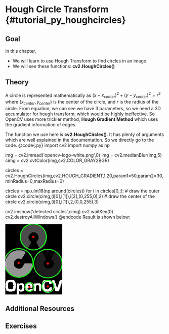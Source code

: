 Hough Circle Transform {#tutorial_py_houghcircles}
======================

Goal
----

In this chapter,
-   We will learn to use Hough Transform to find circles in an image.
-   We will see these functions: **cv2.HoughCircles()**

Theory
------

A circle is represented mathematically as $(x-x_{center})^2 + (y - y_{center})^2 = r^2$ where $(x_{center},y_{center})$ is the center of the circle, and $r$ is the radius of the circle. From equation, we can see we have 3 parameters, so we need a 3D accumulator for hough transform, which would be highly ineffective. So OpenCV uses more trickier method, **Hough Gradient Method** which uses the gradient information of edges.

The function we use here is **cv2.HoughCircles()**. It has plenty of arguments which are well explained in the documentation. So we directly go to the code.
@code{.py}
import cv2
import numpy as np

img = cv2.imread('opencv-logo-white.png',0)
img = cv2.medianBlur(img,5)
cimg = cv2.cvtColor(img,cv2.COLOR_GRAY2BGR)

circles = cv2.HoughCircles(img,cv2.HOUGH_GRADIENT,1,20,param1=50,param2=30,minRadius=0,maxRadius=0)


circles = np.uint16(np.around(circles))
for i in circles[0,:]:
    # draw the outer circle
    cv2.circle(cimg,(i[0],i[1]),i[2],(0,255,0),2)
    # draw the center of the circle
    cv2.circle(cimg,(i[0],i[1]),2,(0,0,255),3)

cv2.imshow('detected circles',cimg)
cv2.waitKey(0)
cv2.destroyAllWindows()
@endcode
Result is shown below:

![image](images/houghcircles2.jpg)

Additional Resources
--------------------

Exercises
---------
